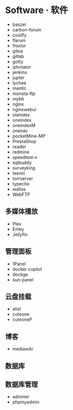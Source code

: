 # Software · 软件

- baszel
- carbon-forum
- coolify
- flarum
- froxlor
- gitea
- gitlab
- gotty
- iptvnator
- jenkins
- jupter
- lychee
- mantic
- monsta-ftp
- mybb
- nginx
- nginxwebui
- olaindex
- oneindex
- oneindexM
- onenav
- pocketMine-MP
- PrestaShop
- reader
- redmine
- speedtest-x
- sqlbuddy
- surveyking
- teemii
- torrserver
- typecho
- wallos
- WebFTP

## 多媒体播放

- Plex
- Emby
- Jellyfin

## 管理面板

- 1Panel
- docker copilot
- dockge
- sun-panel

## 云盘挂载

- alist
- cuteone
- cuteoneP

## 博客

- mediawiki

## 数据库

## 数据库管理

- adminer
- phpmyadmin
